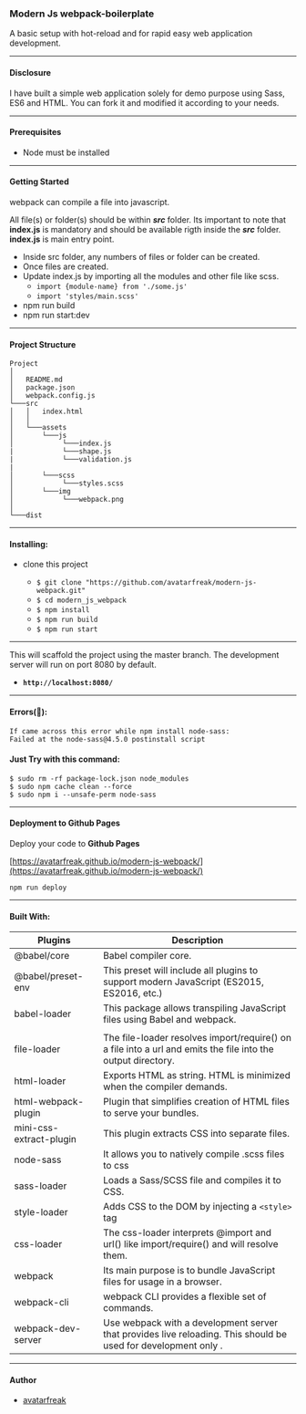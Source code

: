 ### Modern Js webpack-boilerplate

A basic setup with hot-reload and for rapid easy web application development.

---

#### Disclosure

I have built a simple web application solely for demo purpose using Sass, ES6 and HTML. You can fork it and modified it according to your needs.

---

#### Prerequisites

- Node must be installed

---

#### Getting Started

webpack can compile a file into javascript.

All file(s) or folder(s) should be within **_src_** folder.
Its important to note that **index.js** is mandatory and should be available rigth inside the **_src_** folder. **index.js** is main entry point.

- Inside src folder, any numbers of files or folder can be created.
- Once files are created.
- Update index.js by importing all the modules and other file like scss.
  - `import {module-name} from './some.js'`
  - `import 'styles/main.scss'`
- npm run build
- npm run start:dev

---

#### Project Structure

```
Project
│
│   README.md
│   package.json
│   webpack.config.js
└───src
│   │   index.html
│   │
│   └───assets
│       └───js
│            └───index.js
|            └───shape.js
|            └───validation.js
|
│       └───scss
│            └───styles.scss
│       └───img
│            └───webpack.png
│
└───dist
```

---

#### Installing:

- clone this project

  - `$ git clone "https://github.com/avatarfreak/modern-js-webpack.git"`
  - `$ cd modern_js_webpack`
  - `$ npm install`
  - `$ npm run build`
  - `$ npm run start`

---

This will scaffold the project using the master branch.
The development server will run on port 8080 by default.

- **`http://localhost:8080/`**

---

#### Errors(&#x1F34E;):

```
If came across this error while npm install node-sass:
Failed at the node-sass@4.5.0 postinstall script
```

#### Just Try with this command:

`$ sudo rm -rf package-lock.json node_modules`  
`$ sudo npm cache clean --force`  
`$ sudo npm i --unsafe-perm node-sass`

---

#### Deployment to Github Pages

Deploy your code to **Github Pages**

[https://avatarfreak.github.io/modern-js-webpack/](https://avatarfreak.github.io/modern-js-webpack/)

```
npm run deploy
```

---

#### Built With:

| Plugins                 | Description                                                                                                    |
| ----------------------- | -------------------------------------------------------------------------------------------------------------- |
| @babel/core             | Babel compiler core.                                                                                           |
| @babel/preset-env       | This preset will include all plugins to support modern JavaScript (ES2015, ES2016, etc.)                       |
| babel-loader            | This package allows transpiling JavaScript files using Babel and webpack.                                      |
|                         |                                                                                                                |
| file-loader             | The file-loader resolves import/require() on a file into a url and emits the file into the output directory.   |
| html-loader             | Exports HTML as string. HTML is minimized when the compiler demands.                                           |
| html-webpack-plugin     | Plugin that simplifies creation of HTML files to serve your bundles.                                           |
| mini-css-extract-plugin | This plugin extracts CSS into separate files.                                                                  |
| node-sass               | It allows you to natively compile .scss files to css                                                           |
| sass-loader             | Loads a Sass/SCSS file and compiles it to CSS.                                                                 |
| style-loader            | Adds CSS to the DOM by injecting a `<style>` tag                                                               |
| css-loader              | The css-loader interprets @import and url() like import/require() and will resolve them.                       |
| webpack                 | Its main purpose is to bundle JavaScript files for usage in a browser.                                         |
| webpack-cli             | webpack CLI provides a flexible set of commands.                                                               |
| webpack-dev-server      | Use webpack with a development server that provides live reloading. This should be used for development only . |

---

#### Author

- [avatarfreak](https://github.com/avatarfreak "avatarfreak")
